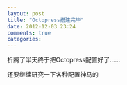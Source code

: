 ```yaml
---
layout: post
title: "Octopress搭建完毕"
date: 2012-12-03 23:24
comments: true
categories: 
---
```


折腾了半天终于把Octopress配置好了……

还要继续研究一下各种配置神马的